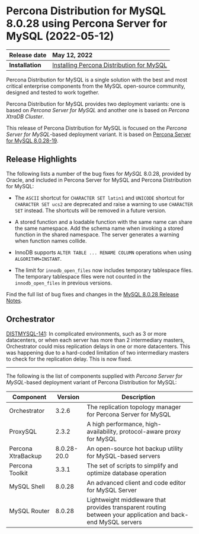# Percona Distribution for MySQL 8.0.28 using Percona Server for MySQL (2022-05-12)

| Release date    | May 12, 2022 |
| :-------------- | :--------------- |
|**Installation** | [Installing Percona Distribution for MySQL](installing.md)|


Percona Distribution for MySQL is a single solution with the best and most critical enterprise components from the MySQL open-source community, designed and tested to work together.

Percona Distribution for MySQL provides two deployment variants: one is based on *Percona Server for MySQL* and another one is based on *Percona XtraDB Cluster*.

This release of Percona Distribution for MySQL is focused on the *Percona Server for MySQL*-based deployment variant. It is based on [Percona Server for MySQL 8.0.28-19](https://www.percona.com/doc/percona-server/8.0/release-notes/Percona-Server-8.0.28-19.html).

## Release Highlights

The following lists a number of the bug fixes for *MySQL* 8.0.28, provided by Oracle, and included in Percona Server for MySQL and Percona Distribution for MySQL:


* The `ASCII` shortcut for `CHARACTER SET latin1` and `UNICODE` shortcut for `CHARACTER SET ucs2` are deprecated and raise a warning to use `CHARACTER SET` instead. The shortcuts will be removed in a future version.


* A stored function and a loadable function with the same name can share the same namespace. Add the schema name when invoking a stored function in the shared namespace. The server generates a warning when function names collide.


* InnoDB supports `ALTER TABLE ... RENAME COLUMN` operations when using `ALGORITHM=INSTANT`.


* The limit for `innodb_open_files` now includes temporary tablespace files. The temporary tablespace files were not counted in the `innodb_open_files` in previous versions.

Find the full list of bug fixes and changes in the [MySQL 8.0.28 Release Notes](https://dev.mysql.com/doc/relnotes/mysql/8.0/en/news-8-0-28.html).

## Orchestrator

[DISTMYSQL-141](https://jira.percona.com/browse/DISTMYSQL-141): In complicated environments, such as 3 or more datacenters, or when each server has more than 2 intermediary masters, Orchestrator could miss replication delays in one or more datacenters. This was happening due to a hard-coded limitation of two intermediary masters to check for the replication delay. This is now fixed.


---

The following is the list of components supplied with *Percona Server for MySQL*-based deployment variant of Percona Distribution for MySQL:

| Component           | Version   | Description                                |
| ------------------- | --------- | -------------------------------------------|
| Orchestrator        | 3.2.6     | The replication topology manager for Percona Server for MySQL|
| ProxySQL            | 2.3.2     | A high performance, high-availability, protocol-aware proxy for MySQL|
| Percona XtraBackup  | 8.0.28-20.0| An open-source hot backup utility for MySQL-based servers|
| Percona Toolkit     | 3.3.1     | The set of scripts to simplify and optimize database operation|
| MySQL Shell         | 8.0.28    | An advanced client and code editor for MySQL Server|
| MySQL Router        | 8.0.28    | Lightweight middleware that provides transparent routing between your application and back-end MySQL servers|
